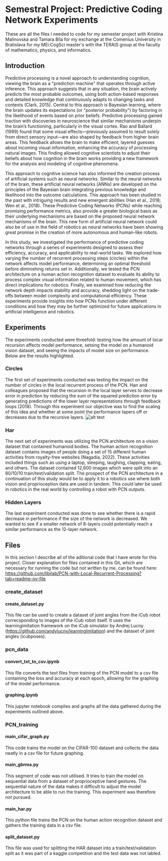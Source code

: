 # Semestral Project: Predictive Coding Network Experiments
These are all the files I needed to code for my semester project with Kristína Malinovská and Tamara Bíla for my exchange at the Comenius University in Bratislava for my MEi:CogSci master's with the TERAIS group at the faculty of mathematics, physics, and informatics.

## Introduction
Predictive processing is a novel approach to understanding cognition, viewing the brain as a "prediction machine" that operates through active inference. This approach suggests that in any situation, the brain actively predicts the most probable outcomes, using both action-based responses and detailed knowledge that continuously adapts to changing tasks and contexts (Clark, 2015). Central to this approach is Bayesian learning, where the brain updates its expectations (or "posterior probability") by factoring in the likelihood of events based on prior beliefs. Predictive processing gained traction with discoveries in neuroscience that similar mechanisms underpin the brain’s functioning, particularly in the visual cortex. Rao and Ballard (1999) found that some visual effects—previously assumed to result solely from direct sensory input—are also shaped by feedback from higher brain areas. This feedback allows the brain to make efficient, layered guesses about incoming visual information, enhancing the accuracy of processing natural images. This finding allowed cognitive scientists to adjust their beliefs about how cognition in the brain works providing a new framework for the analysis and modeling of cognitive phenomena.

This approach to cognitive science has also informed the creation process of artificial systems such as neural networks. Similar to the neural networks of the brain, these artificial neural networks (ANNs) are developed on the principles of the Bayesian brain integrating previous knowledge and likelihood into the outcome calculations. This approach has been studied in the past with intriguing results and new emergent abilities (Han et al., 2018; Wen et al., 2018). These Predictive Coding Networks (PCNs) while reaching promising performance metrics, also provide a greater biological basis as their underlying mechanisms are based on the proposed neural network mechanisms of the brain. This new form of artificial neural network could also be of use in the field of robotics as neural networks have been showing great promise in the creation of more autonomous and human-like robots. 

In this study, we investigated the performance of predictive coding networks through a series of experiments designed to assess their efficiency, accuracy, and applicability to real-world tasks. We explored how varying the number of recurrent processing steps (circles) within the network affects model performance, determining an optimal threshold before diminishing returns set in. Additionally, we tested the PCN architecture on a human action recognition dataset to evaluate its ability to process complex visual information related to human movement, which has direct implications for robotics. Finally, we examined how reducing the network depth impacts stability and accuracy, shedding light on the trade-offs between model complexity and computational efficiency. These experiments provide insights into how PCNs function under different conditions and how they may be further optimized for future applications in artificial intelligence and robotics.

## Experiments
The experiments conducted were threefold: testing how the amount of locar recursion affects model performance, setsing the model on a humanoid vision dataset, and seeing the impacts of model size on performance. Below are the results highlighted.

### Circles
The first set of experiments conducted was testing the impact on the number of circles in the local recurrent process of the PCN. Han and colleagues proposed that the recursion in the local layer serves to decrease error in prediction by reducing the sum of the squared prediction error by generating predictions of the lower layer representations through feedback loops (2018). Through this experiment our objective was to find the scaling of this idea and whether at some point the performance tapers off or decreases due to the recursive layers. 
![alt text](https://github.com/DominikZeman/SemesterProject_PCN/blob/pcn_data/circles_experiment.png?raw=true)

### Har
The next set of experiments was utilizing the PCN architecture on a vision dataset that contained humanoid bodies. The human action recognition dataset contains images of people doing a set of 15 different human activities from royalty-free websites (Nagadia, 2022). These activities included things such as using a laptop, sleeping, laughing, clapping, eating, and others. The dataset contained 12,600 images which were split into an 80/10/10 train/test/validation split. The prospect of the PCN architecture in a continuation of this study would be to apply it to a robotics use where both vision and proprioception data are used in tandem. This could later be used in robotics in the real world by controlling a robot with PCN outputs.

### Hidden Layers
The last experiment conducted was done to see whether there is a rapid decrease in performance if the size of the network is decreased. We wanted to see if a smaller network of 8-layers could potentially reach a similar performance as the 12-layer network. 

## Files
In this section I describe all of the aditional code that I have wrote for this project. Closer explanation for files contained in this Git, which are necessary for running the code but not written by me, can be found here: https://github.com/libilab/PCN-with-Local-Recurrent-Processing?tab=readme-ov-file

### create_dataset
#### create_dataset.py
This file can be used to create a dataset of joint angles from the iCub robot correcsponding to images of the iCub robot itself. It uses the learningimitation framework on the iCub simulator by Andrej Lucny (https://github.com/andylucny/learningImitation) and the dataset of joint angles (icubposes).

### pcn_data
#### convert_txt_to_csv.ipynb
This file converts the text files from training of the PCN model to a csv file containing the loss and accuracy at each epoch, allowing for the graphing of the model performance.
#### graphing.ipynb
This jupyter notebook compiles and graphs all the data gathered during the experiments outlined above.

### PCN_training
#### main_cifar_graph.py
This code trains the model on the CIFAR-100 dataset and collects the data neatly in a csv file for future graphing.

#### main_gbrma.py
This segment of code was not utilised. It tries to train the model on sequential data from a dataset of proprioceptive hand gestures. The sequential nature of the data makes it difficult to adjust the model architecture to be able to run the training. This experiment was therefore not pursued.

#### main_har.py
This python file trains the PCN on the human action recognition dataset and gathers the training data in a csv file.

#### split_dataset.py
This file was used for splitting the HAR dataset into a train/test/validation split as it was part of a kaggle competition and the test data was not labled.
